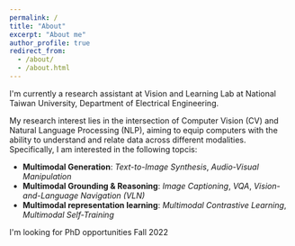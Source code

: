 ```yaml
---
permalink: /
title: "About"
excerpt: "About me"
author_profile: true
redirect_from: 
  - /about/
  - /about.html
---
```


I'm currently a research assistant at Vision and Learning Lab at National Taiwan University, Department of Electrical Engineering. 

My research interest lies in the intersection of Computer Vision (CV) and Natural Language Processing (NLP), aiming to equip computers with the ability to understand and relate data across different modalities. Specifically, I am interested in the following topcis:

- **Multimodal Generation**: *Text-to-Image Synthesis*, *Audio-Visual Manipulation*
- **Multimodal Grounding & Reasoning**: *Image Captioning*, *VQA*, *Vision-and-Language Navigation (VLN)*
- **Multimodal representation learning**: *Multimodal Contrastive Learning*, *Multimodal Self-Training*

I'm looking for PhD opportunities Fall 2022
